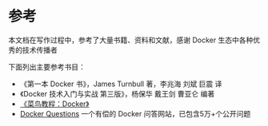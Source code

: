 # 参考

本文档在写作过程中，参考了大量书籍、资料和文献，感谢 Docker 生态中各种优秀的技术传播者

下面列出主要参考书目：

* 《第一本 Docker 书》，James Turnbull 著，李兆海 刘斌 巨震 译
* 《Docker 技术入门与实战 第三版》，杨保华 戴王剑 曹亚仑 编著
* [《菜鸟教程：Docker》](https://www.runoob.com/docker/docker-tutorial.html)
* [Docker Questions](https://dockerquestions.com/) 一个有偿的 Docker 问答网站，已包含5万+个公开问题

